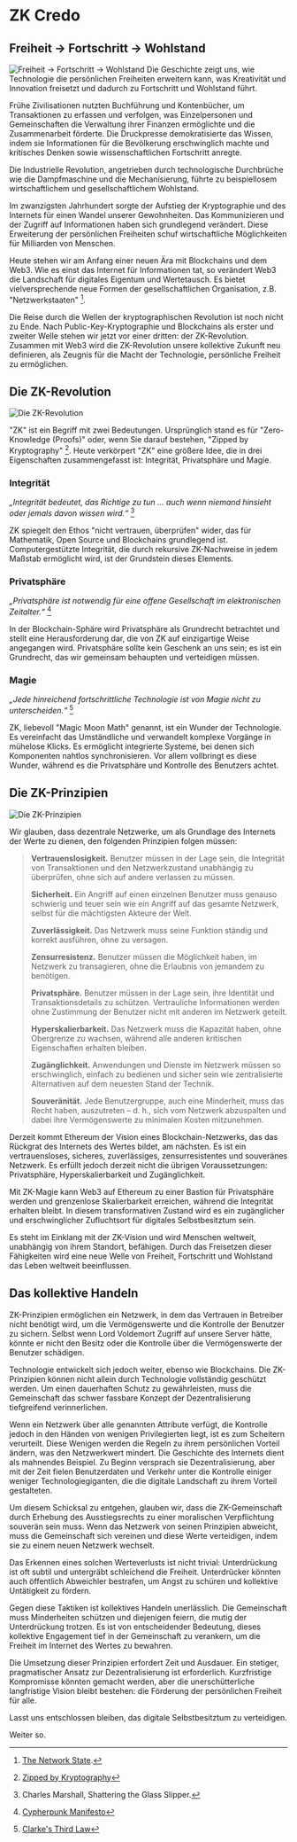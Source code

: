 # ZK Credo

## Freiheit → Fortschritt → Wohlstand

![Freiheit → Fortschritt → Wohlstand](freedom-progress-prosperity.jpeg)
Die Geschichte zeigt uns, wie Technologie die persönlichen Freiheiten erweitern kann, was Kreativität und Innovation freisetzt und dadurch zu Fortschritt und Wohlstand führt.

Frühe Zivilisationen nutzten Buchführung und Kontenbücher, um Transaktionen zu erfassen und verfolgen, was Einzelpersonen und Gemeinschaften die Verwaltung ihrer Finanzen ermöglichte und die Zusammenarbeit förderte. Die Druckpresse demokratisierte das Wissen, indem sie Informationen für die Bevölkerung erschwinglich machte und kritisches Denken sowie wissenschaftlichen Fortschritt anregte.

Die Industrielle Revolution, angetrieben durch technologische Durchbrüche wie die Dampfmaschine und die Mechanisierung, führte zu beispiellosem wirtschaftlichem und gesellschaftlichem Wohlstand.

Im zwanzigsten Jahrhundert sorgte der Aufstieg der Kryptographie und des Internets für einen Wandel unserer Gewohnheiten. Das Kommunizieren und der Zugriff auf Informationen haben sich grundlegend verändert. Diese Erweiterung der persönlichen Freiheiten schuf wirtschaftliche Möglichkeiten für Milliarden von Menschen.

Heute stehen wir am Anfang einer neuen Ära mit Blockchains und dem Web3. Wie es einst das Internet für Informationen tat, so verändert Web3 die Landschaft für digitales Eigentum und Wertetausch. Es bietet vielversprechende neue Formen der gesellschaftlichen Organisation, z.B. "Netzwerkstaaten" [^1].

Die Reise durch die Wellen der kryptographischen Revolution ist noch nicht zu Ende. Nach Public-Key-Kryptographie und Blockchains als erster und zweiter Welle stehen wir jetzt vor einer dritten: der ZK-Revolution. Zusammen mit Web3 wird die ZK-Revolution unsere kollektive Zukunft neu definieren, als Zeugnis für die Macht der Technologie, persönliche Freiheit zu ermöglichen.

## Die ZK-Revolution

![Die ZK-Revolution](zk-revolution.jpeg)

"ZK" ist ein Begriff mit zwei Bedeutungen. Ursprünglich stand es für "Zero-Knowledge (Proofs)" oder, wenn Sie darauf bestehen, "Zipped by Kryptography" [^2]. Heute verkörpert "ZK" eine größere Idee, die in drei Eigenschaften zusammengefasst ist: Integrität, Privatsphäre und Magie.

### Integrität

*„Integrität bedeutet, das Richtige zu tun ... auch wenn niemand hinsieht oder jemals davon wissen wird.“* [^3]

ZK spiegelt den Ethos "nicht vertrauen, überprüfen" wider, das für Mathematik, Open Source und Blockchains grundlegend ist. Computergestützte Integrität, die durch rekursive ZK-Nachweise in jedem Maßstab ermöglicht wird, ist der Grundstein dieses Elements.

### Privatsphäre

*„Privatsphäre ist notwendig für eine offene Gesellschaft im elektronischen Zeitalter.“* [^4]

In der Blockchain-Sphäre wird Privatsphäre als Grundrecht betrachtet und stellt eine Herausforderung dar, die von ZK auf einzigartige Weise angegangen wird. Privatsphäre sollte kein Geschenk an uns sein; es ist ein Grundrecht, das wir gemeinsam behaupten und verteidigen müssen.

### Magie

*„Jede hinreichend fortschrittliche Technologie ist von Magie nicht zu unterscheiden.“* [^5]

ZK, liebevoll "Magic Moon Math" genannt, ist ein Wunder der Technologie. Es vereinfacht das Umständliche und verwandelt komplexe Vorgänge in mühelose Klicks. Es ermöglicht integrierte Systeme, bei denen sich Komponenten nahtlos synchronisieren. Vor allem vollbringt es diese Wunder, während es die Privatsphäre und Kontrolle des Benutzers achtet.

## Die ZK-Prinzipien

![Die ZK-Prinzipien](zk-principles.jpeg)

Wir glauben, dass dezentrale Netzwerke, um als Grundlage des Internets der Werte zu dienen, den folgenden Prinzipien folgen müssen:

> **Vertrauenslosigkeit.** Benutzer müssen in der Lage sein, die Integrität von Transaktionen und den Netzwerkzustand unabhängig zu überprüfen, ohne sich auf andere verlassen zu müssen.
> 
> **Sicherheit.** Ein Angriff auf einen einzelnen Benutzer muss genauso schwierig und teuer sein wie ein Angriff auf das gesamte Netzwerk, selbst für die mächtigsten Akteure der Welt.
>
> **Zuverlässigkeit.** Das Netzwerk muss seine Funktion ständig und korrekt ausführen, ohne zu versagen.
>
> **Zensurresistenz.** Benutzer müssen die Möglichkeit haben, im Netzwerk zu transagieren, ohne die Erlaubnis von jemandem zu benötigen.
>
> **Privatsphäre.** Benutzer müssen in der Lage sein, ihre Identität und Transaktionsdetails zu schützen. Vertrauliche Informationen werden ohne Zustimmung der Benutzer nicht mit anderen im Netzwerk geteilt.
>
> **Hyperskalierbarkeit.** Das Netzwerk muss die Kapazität haben, ohne Obergrenze zu wachsen, während alle anderen kritischen Eigenschaften erhalten bleiben.
>
> **Zugänglichkeit.** Anwendungen und Dienste im Netzwerk müssen so erschwinglich, einfach zu bedienen und sicher sein wie zentralisierte Alternativen auf dem neuesten Stand der Technik.
>
> **Souveränität.** Jede Benutzergruppe, auch eine Minderheit, muss das Recht haben, auszutreten – d. h., sich vom Netzwerk abzuspalten und dabei ihre Vermögenswerte zu minimalen Kosten mitzunehmen.

Derzeit kommt Ethereum der Vision eines Blockchain-Netzwerks, das das Rückgrat des Internets des Wertes bildet, am nächsten. Es ist ein vertrauensloses, sicheres, zuverlässiges, zensurresistentes und souveränes Netzwerk. Es erfüllt jedoch derzeit nicht die übrigen Voraussetzungen: Privatsphäre, Hyperskalierbarkeit und Zugänglichkeit.

Mit ZK-Magie kann Web3 auf Ethereum zu einer Bastion für Privatsphäre werden und grenzenlose Skalierbarkeit erreichen, während die Integrität erhalten bleibt. In diesem transformativen Zustand wird es ein zugänglicher und erschwinglicher Zufluchtsort für digitales Selbstbesitztum sein.

Es steht im Einklang mit der ZK-Vision und wird Menschen weltweit, unabhängig von ihrem Standort, befähigen. Durch das Freisetzen dieser Fähigkeiten wird eine neue Welle von Freiheit, Fortschritt und Wohlstand das Leben weltweit beeinflussen.

## Das kollektive Handeln

ZK-Prinzipien ermöglichen ein Netzwerk, in dem das Vertrauen in Betreiber nicht benötigt wird, um die Vermögenswerte und die Kontrolle der Benutzer zu sichern. Selbst wenn Lord Voldemort Zugriff auf unsere Server hätte, könnte er nicht den Besitz oder die Kontrolle über die Vermögenswerte der Benutzer schädigen.

Technologie entwickelt sich jedoch weiter, ebenso wie Blockchains. Die ZK-Prinzipien können nicht allein durch Technologie vollständig geschützt werden. Um einen dauerhaften Schutz zu gewährleisten, muss die Gemeinschaft das schwer fassbare Konzept der Dezentralisierung tiefgreifend verinnerlichen.

Wenn ein Netzwerk über alle genannten Attribute verfügt, die Kontrolle jedoch in den Händen von wenigen Privilegierten liegt, ist es zum Scheitern verurteilt. Diese Wenigen werden die Regeln zu ihrem persönlichen Vorteil ändern, was den Netzwerkwert mindert. Die Geschichte des Internets dient als mahnendes Beispiel. Zu Beginn versprach sie Dezentralisierung, aber mit der Zeit fielen Benutzerdaten und Verkehr unter die Kontrolle einiger weniger Technologiegiganten, die die digitale Landschaft zu ihrem Vorteil gestalteten.

Um diesem Schicksal zu entgehen, glauben wir, dass die ZK-Gemeinschaft durch Erhebung des Ausstiegsrechts zu einer moralischen Verpflichtung souverän sein muss. Wenn das Netzwerk von seinen Prinzipien abweicht, muss die Gemeinschaft sich vereinen und diese Werte verteidigen, indem sie zu einem neuen Netzwerk wechselt.

Das Erkennen eines solchen Werteverlusts ist nicht trivial: Unterdrückung ist oft subtil und untergräbt schleichend die Freiheit. Unterdrücker könnten auch öffentlich Abweichler bestrafen, um Angst zu schüren und kollektive Untätigkeit zu fördern.

Gegen diese Taktiken ist kollektives Handeln unerlässlich. Die Gemeinschaft muss Minderheiten schützen und diejenigen feiern, die mutig der Unterdrückung trotzen. Es ist von entscheidender Bedeutung, dieses kollektive Engagement tief in der Gemeinschaft zu verankern, um die Freiheit im Internet des Wertes zu bewahren.

Die Umsetzung dieser Prinzipien erfordert Zeit und Ausdauer. Ein stetiger, pragmatischer Ansatz zur Dezentralisierung ist erforderlich. Kurzfristige Kompromisse könnten gemacht werden, aber die unerschütterliche langfristige Vision bleibt bestehen: die Förderung der persönlichen Freiheit für alle.

Lasst uns entschlossen bleiben, das digitale Selbstbesitztum zu verteidigen.

Weiter so.


[^1]: [The Network State](https://thenetworkstate.com/the-network-state-in-one-sentence).
[^2]: [Zipped by Kryptography](https://twitter.com/vitalikbuterin/status/1309298689156866048)
[^3]: Charles Marshall, Shattering the Glass Slipper.
[^4]: [Cypherpunk Manifesto](https://nakamotoinstitute.org/static/docs/cypherpunk-manifesto.txt)
[^5]: [Clarke's Third Law](https://en.wikipedia.org/wiki/Clarke%27s_three_laws)
